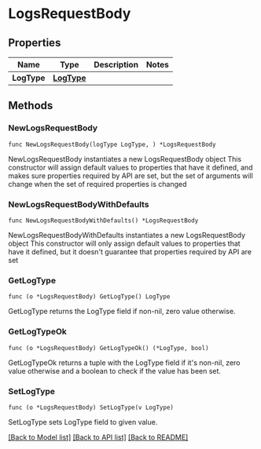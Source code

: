 # LogsRequestBody

## Properties

Name | Type | Description | Notes
------------ | ------------- | ------------- | -------------
**LogType** | [**LogType**](LogType.md) |  | 

## Methods

### NewLogsRequestBody

`func NewLogsRequestBody(logType LogType, ) *LogsRequestBody`

NewLogsRequestBody instantiates a new LogsRequestBody object
This constructor will assign default values to properties that have it defined,
and makes sure properties required by API are set, but the set of arguments
will change when the set of required properties is changed

### NewLogsRequestBodyWithDefaults

`func NewLogsRequestBodyWithDefaults() *LogsRequestBody`

NewLogsRequestBodyWithDefaults instantiates a new LogsRequestBody object
This constructor will only assign default values to properties that have it defined,
but it doesn't guarantee that properties required by API are set

### GetLogType

`func (o *LogsRequestBody) GetLogType() LogType`

GetLogType returns the LogType field if non-nil, zero value otherwise.

### GetLogTypeOk

`func (o *LogsRequestBody) GetLogTypeOk() (*LogType, bool)`

GetLogTypeOk returns a tuple with the LogType field if it's non-nil, zero value otherwise
and a boolean to check if the value has been set.

### SetLogType

`func (o *LogsRequestBody) SetLogType(v LogType)`

SetLogType sets LogType field to given value.



[[Back to Model list]](../README.md#documentation-for-models) [[Back to API list]](../README.md#documentation-for-api-endpoints) [[Back to README]](../README.md)


